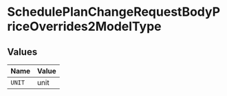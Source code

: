 # SchedulePlanChangeRequestBodyPriceOverrides2ModelType


## Values

| Name   | Value  |
| ------ | ------ |
| `UNIT` | unit   |